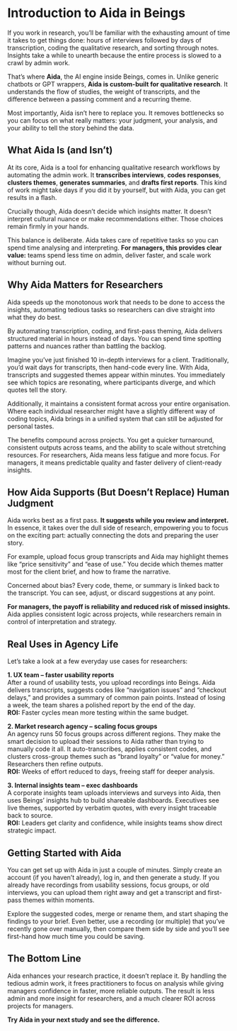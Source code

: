 # **Introduction to Aida in Beings**

If you work in research, you’ll be familiar with the exhausting amount of time it takes to get things done: hours of interviews followed by days of transcription, coding the qualitative research, and sorting through notes. Insights take a while to unearth because the entire process is slowed to a crawl by admin work.

That’s where **Aida**, the AI engine inside Beings, comes in. Unlike generic chatbots or GPT wrappers, **Aida is custom-built for qualitative research**. It understands the flow of studies, the weight of transcripts, and the difference between a passing comment and a recurring theme.

Most importantly, Aida isn’t here to replace you. It removes bottlenecks so you can focus on what really matters: your judgment, your analysis, and your ability to tell the story behind the data.

## **What Aida Is (and Isn’t)**

At its core, Aida is a tool for enhancing qualitative research workflows by automating the admin work. It **transcribes interviews**, **codes responses**, **clusters themes**, **generates summaries**, and **drafts first reports**. This kind of work might take days if you did it by yourself, but with Aida, you can get results in a flash.

Crucially though, Aida doesn’t decide which insights matter. It doesn’t interpret cultural nuance or make recommendations either. Those choices remain firmly in your hands.

This balance is deliberate. Aida takes care of repetitive tasks so you can spend time analysing and interpreting. **For managers, this provides clear value:** teams spend less time on admin, deliver faster, and scale work without burning out.

## **Why Aida Matters for Researchers**

Aida speeds up the monotonous work that needs to be done to access the insights, automating tedious tasks so researchers can dive straight into what they do best.

By automating transcription, coding, and first-pass theming, Aida delivers structured material in hours instead of days. You can spend time spotting patterns and nuances rather than battling the backlog.

Imagine you’ve just finished 10 in-depth interviews for a client. Traditionally, you’d wait days for transcripts, then hand-code every line. With Aida, transcripts and suggested themes appear within minutes. You immediately see which topics are resonating, where participants diverge, and which quotes tell the story.

Additionally, it maintains a consistent format across your entire organisation. Where each individual researcher might have a slightly different way of coding topics, Aida brings in a unified system that can still be adjusted for personal tastes.

The benefits compound across projects. You get a quicker turnaround, consistent outputs across teams, and the ability to scale without stretching resources. For researchers, Aida means less fatigue and more focus. For managers, it means predictable quality and faster delivery of client-ready insights.

## **How Aida Supports (But Doesn’t Replace) Human Judgment**

Aida works best as a first pass. **It suggests while you review and interpret.** In essence, it takes over the dull side of research, empowering you to focus on the exciting part: actually connecting the dots and preparing the user story.

For example, upload focus group transcripts and Aida may highlight themes like “price sensitivity” and “ease of use.” You decide which themes matter most for the client brief, and how to frame the narrative.

Concerned about bias? Every code, theme, or summary is linked back to the transcript. You can see, adjust, or discard suggestions at any point.

**For managers, the payoff is reliability and reduced risk of missed insights.** Aida applies consistent logic across projects, while researchers remain in control of interpretation and strategy.

## **Real Uses in Agency Life**

Let’s take a look at a few everyday use cases for researchers:

**1\. UX team – faster usability reports**  
After a round of usability tests, you upload recordings into Beings. Aida delivers transcripts, suggests codes like “navigation issues” and “checkout delays,” and provides a summary of common pain points. Instead of losing a week, the team shares a polished report by the end of the day.   
**ROI:** Faster cycles mean more testing within the same budget.

**2\. Market research agency – scaling focus groups**  
An agency runs 50 focus groups across different regions. They make the smart decision to upload their sessions to Aida rather than trying to manually code it all. It auto-transcribes, applies consistent codes, and clusters cross-group themes such as “brand loyalty” or “value for money.” Researchers then refine outputs.   
**ROI:** Weeks of effort reduced to days, freeing staff for deeper analysis.

**3\. Internal insights team – exec dashboards**  
A corporate insights team uploads interviews and surveys into Aida, then uses Beings’ insights hub to build shareable dashboards. Executives see live themes, supported by verbatim quotes, with every insight traceable back to source.   
**ROI:** Leaders get clarity and confidence, while insights teams show direct strategic impact.

## **Getting Started with Aida**

You can get set up with Aida in just a couple of minutes. Simply create an account (if you haven’t already), log in, and then generate a study. If you already have recordings from usability sessions, focus groups, or old interviews, you can upload them right away and get a transcript and first-pass themes within moments.

Explore the suggested codes, merge or rename them, and start shaping the findings to your brief. Even better, use a recording (or multiple) that you’ve recently gone over manually, then compare them side by side and you’ll see first-hand how much time you could be saving. 

## **The Bottom Line**

Aida enhances your research practice, it doesn’t replace it. By handling the tedious admin work, it frees practitioners to focus on analysis while giving managers confidence in faster, more reliable outputs. The result is less admin and more insight for researchers, and a much clearer ROI across projects for managers.

**Try Aida in your next study and see the difference.**

